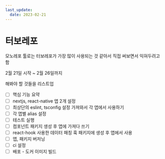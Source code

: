 ```yaml
---
last_update:
  date: 2023-02-21
---
```


# 터보레포

모노레포 툴로는 터보레포가 가장 많이 사용되는 것 같아서 직접 써보면서 익혀두려고 함

2월 21일 시작 ~ 2월 26일까지

해봐야 할 것들을 리스트업

- [ ] 핵심 기능 요약
- [ ] nextjs, react-native 앱 2개 설정
- [ ] 최상단의 eslint, tsconfig 설정 가져와서 각 앱에서 사용하기
- [ ] 각 앱별 alias 설정
- [ ] 테스트 실행
- [ ] 컴포넌트 패키지 생성 후 앱에 가져다 쓰기
- [ ] react-hook 사용한 데이터 패칭 훅 패키지에 생성 후 앱에서 사용
- [ ] 앱, 패키지 버저닝
- [ ] ci 설정
- [ ] 배포 - 도커 이미지 빌드
